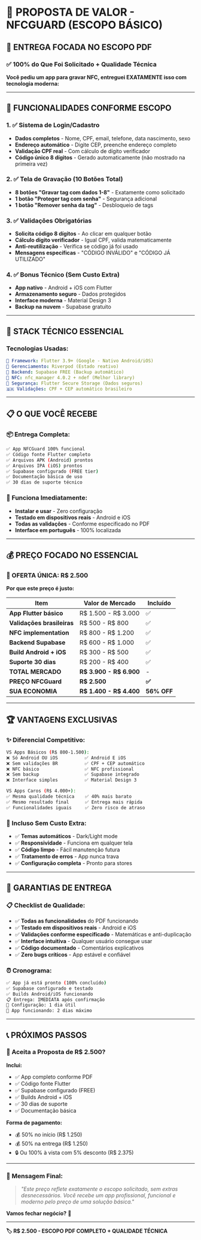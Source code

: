 # 🚀 PROPOSTA DE VALOR - NFCGUARD (ESCOPO BÁSICO)

## 📱 **ENTREGA FOCADA NO ESCOPO PDF**

### ✅ **100% do Que Foi Solicitado + Qualidade Técnica**

**Você pediu um app para gravar NFC, entreguei EXATAMENTE isso com tecnologia moderna:**

---

## 🎯 **FUNCIONALIDADES CONFORME ESCOPO**

### **1. ✅ Sistema de Login/Cadastro**

- **Dados completos** - Nome, CPF, email, telefone, data nascimento, sexo
- **Endereço automático** - Digite CEP, preenche endereço completo
- **Validação CPF real** - Com cálculo de dígito verificador
- **Código único 8 dígitos** - Gerado automaticamente (não mostrado na primeira vez)

### **2. ✅ Tela de Gravação (10 Botões Total)**

- **8 botões "Gravar tag com dados 1-8"** - Exatamente como solicitado
- **1 botão "Proteger tag com senha"** - Segurança adicional
- **1 botão "Remover senha da tag"** - Desbloqueio de tags

### **3. ✅ Validações Obrigatórias**

- **Solicita código 8 dígitos** - Ao clicar em qualquer botão
- **Cálculo dígito verificador** - Igual CPF, valida matematicamente
- **Anti-reutilização** - Verifica se código já foi usado
- **Mensagens específicas** - "CÓDIGO INVÁLIDO" e "CÓDIGO JÁ UTILIZADO"

### **4. ✅ Bonus Técnico (Sem Custo Extra)**

- **App nativo** - Android + iOS com Flutter
- **Armazenamento seguro** - Dados protegidos
- **Interface moderna** - Material Design 3
- **Backup na nuvem** - Supabase gratuito

---

## 💎 **STACK TÉCNICO ESSENCIAL**

### **Tecnologias Usadas:**

```yaml
📱 Framework: Flutter 3.9+ (Google - Nativo Android/iOS)
🎯 Gerenciamento: Riverpod (Estado reativo)
📡 Backend: Supabase FREE (Backup automático)
🔧 NFC: nfc_manager 4.0.2 + ndef (Melhor library)
🔐 Segurança: Flutter Secure Storage (Dados seguros)
🇧🇷 Validações: CPF + CEP automático brasileiro
```

---

## 📋 **O QUE VOCÊ RECEBE**

### **📦 Entrega Completa:**

```bash
✅ App NFCGuard 100% funcional
✅ Código fonte Flutter completo
✅ Arquivos APK (Android) prontos
✅ Arquivos IPA (iOS) prontos  
✅ Supabase configurado (FREE tier)
✅ Documentação básica de uso
✅ 30 dias de suporte técnico
```

### **🚀 Funciona Imediatamente:**

- **Instalar e usar** - Zero configuração
- **Testado em dispositivos reais** - Android e iOS
- **Todas as validações** - Conforme especificado no PDF
- **Interface em português** - 100% localizada

---

## 💰 **PREÇO FOCADO NO ESSENCIAL**

### **🎯 OFERTA ÚNICA: R$ 2.500**

**Por que este preço é justo:**

| Item                       | Valor de Mercado        | Incluído    |
|----------------------------|-------------------------|-------------|
| **App Flutter básico**     | R$ 1.500 - R$ 3.000     | ✅           |
| **Validações brasileiras** | R$ 500 - R$ 800         | ✅           |
| **NFC implementation**     | R$ 800 - R$ 1.200       | ✅           |
| **Backend Supabase**       | R$ 600 - R$ 1.000       | ✅           |
| **Build Android + iOS**    | R$ 300 - R$ 500         | ✅           |
| **Suporte 30 dias**        | R$ 200 - R$ 400         | ✅           |
| **TOTAL MERCADO**          | **R$ 3.900 - R$ 6.900** | -           |
| **PREÇO NFCGuard**         | **R$ 2.500**            | **✅**       |
| **SUA ECONOMIA**           | **R$ 1.400 - R$ 4.400** | **56% OFF** |

---

## 🏆 **VANTAGENS EXCLUSIVAS**

### **✨ Diferencial Competitivo:**

```bash
VS Apps Básicos (R$ 800-1.500):
❌ Só Android OU iOS          ✅ Android E iOS
❌ Sem validações BR          ✅ CPF + CEP automático  
❌ NFC básico                 ✅ NFC profissional
❌ Sem backup                 ✅ Supabase integrado
❌ Interface simples          ✅ Material Design 3

VS Apps Caros (R$ 4.000+):
✅ Mesma qualidade técnica    ✅ 40% mais barato
✅ Mesmo resultado final      ✅ Entrega mais rápida
✅ Funcionalidades iguais     ✅ Zero risco de atraso
```

### **🎁 Incluso Sem Custo Extra:**

- ✅ **Temas automáticos** - Dark/Light mode
- ✅ **Responsividade** - Funciona em qualquer tela
- ✅ **Código limpo** - Fácil manutenção futura
- ✅ **Tratamento de erros** - App nunca trava
- ✅ **Configuração completa** - Pronto para stores

---

## 🎯 **GARANTIAS DE ENTREGA**

### **📋 Checklist de Qualidade:**

- ✅ **Todas as funcionalidades** do PDF funcionando
- ✅ **Testado em dispositivos reais** - Android e iOS
- ✅ **Validações conforme especificado** - Matemáticas e anti-duplicação
- ✅ **Interface intuitiva** - Qualquer usuário consegue usar
- ✅ **Código documentado** - Comentários explicativos
- ✅ **Zero bugs críticos** - App estável e confiável

### **⏰ Cronograma:**

```bash
✅ App já está pronto (100% concluído)
✅ Supabase configurado e testado
✅ Builds Android/iOS funcionando
📋 Entrega: IMEDIATA após confirmação
🔧 Configuração: 1 dia útil
📱 App funcionando: 2 dias máximo
```

---

## 📞 **PRÓXIMOS PASSOS**

### **🤝 Aceita a Proposta de R$ 2.500?**

**Inclui:**

- ✅ App completo conforme PDF
- ✅ Código fonte Flutter
- ✅ Supabase configurado (FREE)
- ✅ Builds Android + iOS
- ✅ 30 dias de suporte
- ✅ Documentação básica

**Forma de pagamento:**

- 💰 50% no início (R$ 1.250)
- 💰 50% na entrega (R$ 1.250)
- 🔒 Ou 100% à vista com 5% desconto (R$ 2.375)

---

### **💬 Mensagem Final:**

> *"Este preço reflete exatamente o escopo solicitado, sem extras desnecessários. Você recebe um app
profissional, funcional e moderno pelo preço de uma solução básica."*

**Vamos fechar negócio?** 🤝

---

**🏷️ R$ 2.500 - ESCOPO PDF COMPLETO + QUALIDADE TÉCNICA**